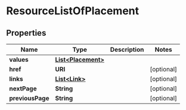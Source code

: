 

# ResourceListOfPlacement


## Properties

| Name | Type | Description | Notes |
|------------ | ------------- | ------------- | -------------|
|**values** | [**List&lt;Placement&gt;**](Placement.md) |  |  |
|**href** | **URI** |  |  [optional] |
|**links** | [**List&lt;Link&gt;**](Link.md) |  |  [optional] |
|**nextPage** | **String** |  |  [optional] |
|**previousPage** | **String** |  |  [optional] |



